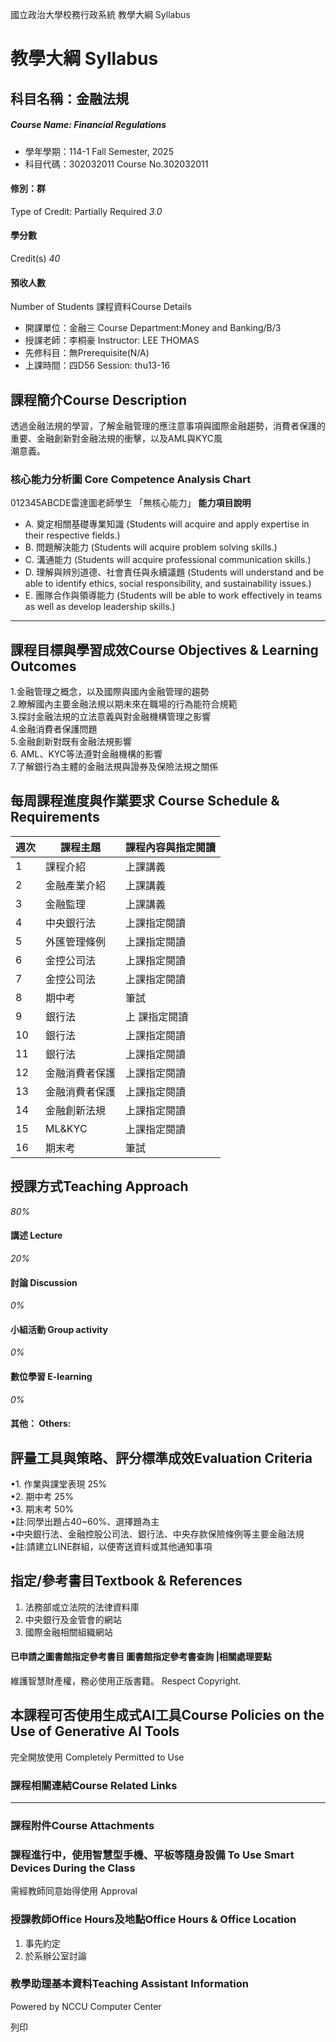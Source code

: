 國立政治大學校務行政系統 教學大綱 Syllabus
# 教學大綱 Syllabus
##  科目名稱：金融法規
#####  Course Name: Financial Regulations
  * 學年學期：114-1 Fall Semester, 2025 
  * 科目代碼：302032011 Course No.302032011


#### 修別：群
Type of Credit: Partially Required 
_3.0_
#### 學分數
Credit(s)
_40_
#### 預收人數
Number of Students
課程資料Course Details
  * 開課單位：金融三 Course Department:Money and Banking/B/3 
  * 授課老師：李桐豪 Instructor: LEE THOMAS 
  * 先修科目：無Prerequisite(N/A)
  * 上課時間：四D56 Session: thu13-16


##  課程簡介Course Description
透過⾦融法規的學習，了解⾦融管理的應注意事項與國際⾦融趨勢，消費者保護的重要、⾦融創新對⾦融法規的衝擊，以及AML與KYC風  
潮意義。
###  核心能力分析圖 Core Competence Analysis Chart
012345ABCDE雷達圖老師學生
「無核心能力」 
**能力項目說明**
  * A. 奠定相關基礎專業知識 (Students will acquire and apply expertise in their respective fields.)
  * B. 問題解決能力 (Students will acquire problem solving skills.)
  * C. 溝通能力 (Students will acquire professional communication skills.)
  * D. 理解與辨別道德、社會責任與永續議題 (Students will understand and be able to identify ethics, social responsibility, and sustainability issues.)
  * E. 團隊合作與領導能力 (Students will be able to work effectively in teams as well as develop leadership skills.)


* * *
##  課程目標與學習成效Course Objectives & Learning Outcomes 
1.⾦融管理之概念，以及國際與國內⾦融管理的趨勢  
2.瞭解國內主要⾦融法規以期未來在職場的⾏為能符合規範  
3.探討⾦融法規的立法意義與對⾦融機構管理之影響  
4.⾦融消費者保護問題  
5.⾦融創新對既有⾦融法規影響  
6. AML、KYC等法遵對⾦融機構的影響  
7.了解銀⾏為主體的⾦融法規與證券及保險法規之關係
##  每周課程進度與作業要求 Course Schedule & Requirements
週次 |  課程主題 |  課程內容與指定閱讀  
---|---|---  
1 |  課程介紹 |  上課講義  
2 |  金融產業介紹 |  上課講義  
3 |  金融監理 |  上課講義  
4 |  中央銀行法 |  上課指定閱讀  
5 |  外匯管理條例 |  上課指定閱讀  
6 |  金控公司法 |  上課指定閱讀  
7 |  金控公司法 |  上課指定閱讀  
8 |  期中考 |  筆試  
9 |  銀行法 |  上 課指定閱讀  
10 |  銀行法 |  上課指定閱讀  
11 |  銀行法 |  上課指定閱讀  
12 |  金融消費者保護 |  上課指定閱讀  
13 |  金融消費者保護 |  上課指定閱讀  
14 |  金融創新法規 |  上課指定閱讀  
15 |  ML&KYC |  上課指定閱讀  
16 |  期末考 |  筆試  
##  授課方式Teaching Approach
_80%_
####  講述 Lecture
_20%_
####  討論 Discussion
_0%_
####  小組活動 Group activity
_0%_
####  數位學習 E-learning
_0%_
####  其他： Others:
##  評量工具與策略、評分標準成效Evaluation Criteria
•1. 作業與課堂表現 25%  
•2. 期中考 25%  
•3. 期末考 50%  
•註:同學出題占40~60%、選擇題為主  
•中央銀行法、金融控股公司法、銀行法、中央存款保險條例等主要金融法規  
•註:請建立LINE群組，以便寄送資料或其他通知事項
##  指定/參考書目Textbook & References
1. 法務部或立法院的法律資料庫  
2. 中央銀行及金管會的網站  
3. 國際金融相關組織網站
####  已申請之圖書館指定參考書目  圖書館指定參考書查詢 |相關處理要點
維護智慧財產權，務必使用正版書籍。 Respect Copyright.
##  本課程可否使用生成式AI工具Course Policies on the Use of Generative AI Tools
完全開放使用 Completely Permitted to Use
###  課程相關連結Course Related Links
* * *
###  課程附件Course Attachments
###  課程進行中，使用智慧型手機、平板等隨身設備 To Use Smart Devices During the Class
需經教師同意始得使用  Approval
###  授課教師Office Hours及地點Office Hours & Office Location
1. 事先約定  
2. 於系辦公室討論
###  教學助理基本資料Teaching Assistant Information
Powered by NCCU Computer Center
  
列印
